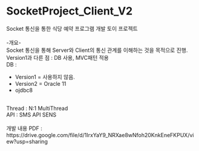 # SocketProject_Client_V2
Socket 통신을 통한 식당 예약 프로그램 개발 토이 프로젝트<br/>
<br/>
-개요-<br/>
Socket 통신을 통해 Server와 Client의 통신 관계를 이해하는 것을 목적으로 진행.<br/>
Version1과 다른 점 : DB 사용, MVC패턴 적용<br/>
DB : <br/>
- Version1 = 사용하지 않음.<br/>
- Version2 = Oracle 11<br/>
- ojdbc8<br/>
<br/>
Thread : N:1 MultiThread<br/>
API : SMS API SENS<br/>
<br/>
개발 내용 PDF : https://drive.google.com/file/d/1IrxYaY9_NRXae8wNfoh20KnkEneFKPUX/view?usp=sharing
